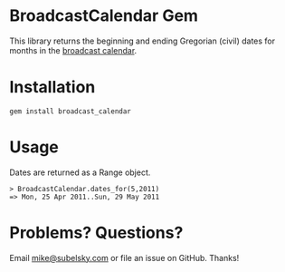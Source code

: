 # BroadcastCalendar Gem

This library returns the beginning and ending Gregorian (civil) dates for months in the 
[broadcast calendar](http://en.wikipedia.org/wiki/Broadcast_calendar).

# Installation

    gem install broadcast_calendar

# Usage

Dates are returned as a Range object.

    > BroadcastCalendar.dates_for(5,2011)
    => Mon, 25 Apr 2011..Sun, 29 May 2011 

# Problems? Questions?

Email <mike@subelsky.com> or file an issue on GitHub. Thanks!
